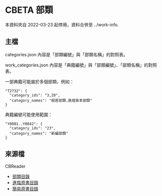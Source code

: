 # CBETA 部類

本資料夾自 2022-03-23 起停用，資料合併至 ../work-info.

## 主檔

categories.json 內容是「部類編號」與「部類名稱」的對照表。

work_categories.json 內容是「典籍編號」與「部類編號」、「部類名稱」的對照表。

一部典籍可能屬於多個部類，例如：

    "T2732": {
      "category_ids": "3,20",
      "category_names": "般若部類,敦煌寫本部類"
    }

典籍編號可能使用範圍：

    "Y0001..Y0042": {
      "category_ids": "23",
      "category_names": "新編部類"
    }

## 來源檔

CBReader

* [部類目錄](https://github.com/cbeta-git/CBReader2X/blob/master/Bookcase/CBETA/bulei_nav.xhtml)
* [進階原書目錄](https://github.com/cbeta-git/CBReader2X/blob/master/Bookcase/CBETA/advance_nav.xhtml)
* [簡易原書目錄](https://github.com/cbeta-git/CBReader2X/blob/master/Bookcase/CBETA/simple_nav.xhtml)

